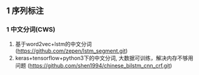 ## 1 序列标注
### 1 中文分词(CWS)
1. 基于word2vec+lstm的中文分词(https://github.com/zepen/lstm_segment.git)
2. keras+tensorflow+python3下的中文分词, 大数据可训练，解决内存不够用问题 (https://github.com/shen1994/chinese_bilstm_cnn_crf.git)
